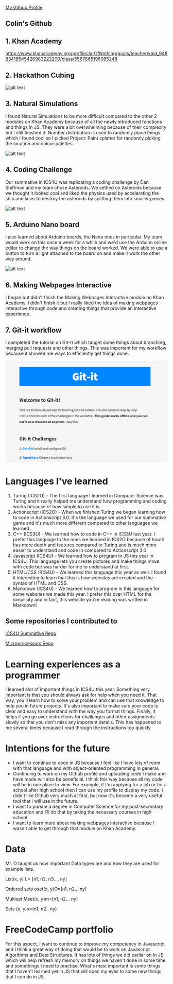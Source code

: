 [My Github Profile](https://github.com/hablum "Colin's Github profile")

## Colin's Github


## 1. Khan Academy

https://www.khanacademy.org/profile/JarOfNothing/goals/teacher/kaid_94883418545426983222200/class/5567865196085248

## 2. Hackathon Cubing


![alt text](https://www.khanacademy.org/computer-programming/spin-off-of-project-travel-webpage/6056261859311616/5674248798470144.png "Travel webpage!")

## 3. Natural Simulations

I found Natural Simulations to be more difficult compared to the other 2 modules on Khan Academy because of all the newly introduced functions and things in JS. They were a bit overwhelming because of their complexity but I still finished it. Number distribution is used to randomly place things which I found cool so I picked Project: Paint splatter for randomly picking the location and colour palettes.

![alt text](https://www.khanacademy.org/computer-programming/spin-off-of-project-paint-splatter/4729365169602560/5665117697998848.png "Paint splatter!")

## 4. Coding Challenge

Our summative in ICS4U was replicating a coding challenge by Dan Shiffman and my team chose Asteroids. We settled on Asteroids because we thought it looked cool and liked the physics used by accelerating the ship and laser to destroy the asteroids by splitting them into smaller pieces.

![alt text](https://camo.githubusercontent.com/7f1b3705ec5df6917d1dc9b92fc15d4a87c02849/68747470733a2f2f692e696d6775722e636f6d2f76365630766d5a2e676966 "Asteroids gif (not by me)")

## 5. Arduino Nano board

I also learned about Arduino boards, the Nano ones in particular. My team would work on this once a week for a while and we'd use the Arduino online editor to change the way things on the board worked. We were able to use a button to turn a light attached to the board on and make it work the other way around.

![alt text](https://cdn.shopify.com/s/files/1/0174/1800/products/a000005_iso_1_bb99e4b5-0a4c-420b-8dd8-859ea094c6fc_1024x1024.jpg?v=1530375387 "An Arduino Nano board!")

## 6. Making Webpages Interactive

I began but didn't finish the Making Webpages Interactive module on Khan Academy. I didn't finish it but I really liked the idea of making webpages interactive through code and creating things that provide an interactive experience. 

## 7. Git-it workflow

I completed the tutorial on Git-It which taught some things about branching, merging pull requests and other things. This was important for my workflow because it showed me ways to efficiently get things done.

![alt text](https://raw.githubusercontent.com/jlord/git-it/master/guide-ss.png)

# Languages I've learned

1. Turing (ICS2O) - The first language I learned in Computer Science was Turing and it really helped me understand how programming and coding works because of how simple to use it is.
2. Actionscript (ICS2O) - When we finished Turing we began learning how to code in Actionscript 3.0. It's the language we used for our summative game and it's much more different compared to other languages we learned.
3. C++ (ICS3U) - We learned how to code in C++ in ICS3U last year. I prefer this language to the ones we learned in ICS2O because of how it has more depth and features compared to Turing and is much more easier to understand and code in compared to Actionscript 3.0
4. Javascript (ICS4U) - We learned how to program in JS this year in ICS4U. This language lets you create pictures and make things move with code but was harder for me to understand at first.
5. HTML/CSS (ICS4U) - We learned this language this year as well. I found it interesting to learn that this is how websites are created and the syntax of HTML and CSS.
6. Markdown (ICS4U) - We learned how to program in this language for some websites we made this year. I prefer this over HTML for the simplicity and in fact, this website you're reading was written in Markdown!

## Some repositories I contributed to

[ICS4U Summative Repo](https://github.com/OCSDB/ics4u-coding-challenge-lasagna-boy "ICS4U Asteroids Project")

[Microprocessors Repo](https://github.com/OCSDB/microprocessors-course-death-metal-bros "Microprocessors code")

# Learning experiences as a programmer

I learned alot of important things in ICS4U this year. Something very important is that you should always ask for help when you need it. That way, you'll learn how to solve your problem and can use that knowledge to help you in future projects. It's also important to make sure your code is clear and easy to understand with the way you format things. Finally, it helps if you go over instructions for challenges and other assignments slowly so that you don't miss any important details. This has happened to me several times because I read through the instructions too quickly

# Intentions for the future

* I want to continue to code in JS because I feel like I have lots of room with that language and with object-oriented programming in general.
* Continuing to work on my Github profile and uploading code I make and have made will also be beneficial. I think this way because all my code will be in one place to view. For example, if I'm applying for a job or for a school after high school then I can use my profile to display my code. I didn't like Github very much at first, but now it's become a very useful tool that I will use in the future.
* I want to pursue a degree in Computer Science for my post-secondary education and I'll do that by taking the necessary courses in high school.
* I want to learn more about making webpages interactive because I wasn't able to get through that module on Khan Academy.

# Data

Mr. O taught us how important Data types are and how they are used for example lists.

List(x, y) L= [n1, n2, n3..., ny]

Ordered sets oset(x, y)O=[n1, n2,.. ny]

Multiset Mset(x, y)m=[n1, n2... ny]

Sets (x, y)s=(n1, n2.. ny)

# FreeCodeCamp portfolio 

For this aspect, I want to continue to improve my competency in Javascript and I think a great way of doing that would be to work on Javascript Algorithms and Data Structures. It has lots of things we did earlier on in JS which will help refresh my memory on things we haven't done in some time and somethings I need to practise. What's most important is some things that I haven't learned yet in JS that will open my eyes to some new things that I can do in JS.
